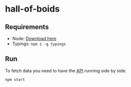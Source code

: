# hall-of-boids

## Requirements

- Node: [Download here](https://nodejs.org/en/download/)
- Typings: `npm i -g typings`

## Run

To fetch data you need to have the [API](https://github.com/mathoglu/hall-of-boids-api/) running side by side.

`npm start`
